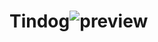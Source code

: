 # Tindog![preview](https://user-images.githubusercontent.com/78178419/175821404-59816b61-cd26-4143-a7b1-1442fb2228f8.png)
